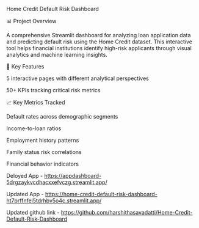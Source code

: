 Home Credit Default Risk Dashboard

📊 Project Overview

A comprehensive Streamlit dashboard for analyzing loan application data and predicting default risk using the Home Credit dataset. This interactive tool helps financial institutions identify high-risk applicants through visual analytics and machine learning insights.

🚀 Key Features

5 interactive pages with different analytical perspectives

50+ KPIs tracking critical risk metrics

📈 Key Metrics Tracked

Default rates across demographic segments

Income-to-loan ratios

Employment history patterns

Family status risk correlations

Financial behavior indicators



Deloyed App - https://appdashboard-5drgzaykvcdhacxxefvczg.streamlit.app/

Updated App - https://home-credit-default-risk-dashboard-ht7brffnfel5tdrhbv5o4c.streamlit.app/

Updated github link - https://github.com/harshithasavadatti/Home-Credit-Default-Risk-Dashboard
